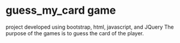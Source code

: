 # guess_my_card game
project developed using bootstrap, html, javascript, and JQuery
The purpose of the games is to guess the card of the player. 
